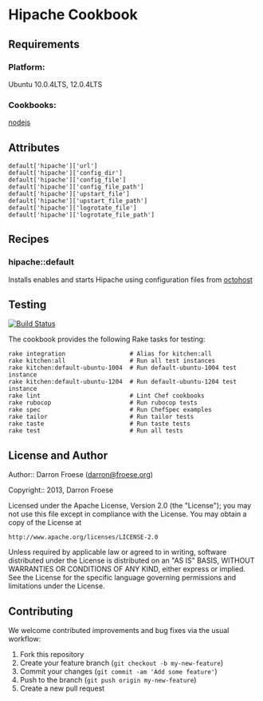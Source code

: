 Hipache Cookbook
=================

Requirements
------------

### Platform:

Ubuntu 10.0.4LTS, 12.0.4LTS

### Cookbooks:

[nodejs](https://github.com/darron/nodejs-cookbook)

Attributes
----------

```
default['hipache']['url']
default['hipache']['config_dir']
default['hipache']['config_file']
default['hipache']['config_file_path']
default['hipache']['upstart_file']
default['hipache']['upstart_file_path']
default['hipache']['logrotate_file']
default['hipache']['logrotate_file_path']
```

Recipes
-------

### hipache::default

Installs enables and starts Hipache using configuration files from [octohost](https://github.com/octohost/octohost)

Testing
-------

[![Build Status](https://travis-ci.org/darron/hipache-cookbook.png?branch=master)](https://travis-ci.org/darron/hipache-cookbook)

The cookbook provides the following Rake tasks for testing:

    rake integration                  # Alias for kitchen:all
    rake kitchen:all                  # Run all test instances
    rake kitchen:default-ubuntu-1004  # Run default-ubuntu-1004 test instance
    rake kitchen:default-ubuntu-1204  # Run default-ubuntu-1204 test instance
    rake lint                         # Lint Chef cookbooks
    rake rubocop                      # Run rubocop tests
    rake spec                         # Run ChefSpec examples
    rake tailor                       # Run tailor tests
    rake taste                        # Run taste tests
    rake test                         # Run all tests

License and Author
------------------

Author:: Darron Froese (darron@froese.org)

Copyright:: 2013, Darron Froese

Licensed under the Apache License, Version 2.0 (the "License");
you may not use this file except in compliance with the License.
You may obtain a copy of the License at

    http://www.apache.org/licenses/LICENSE-2.0

Unless required by applicable law or agreed to in writing, software
distributed under the License is distributed on an "AS IS" BASIS,
WITHOUT WARRANTIES OR CONDITIONS OF ANY KIND, either express or implied.
See the License for the specific language governing permissions and
limitations under the License.

Contributing
------------

We welcome contributed improvements and bug fixes via the usual workflow:

1. Fork this repository
2. Create your feature branch (`git checkout -b my-new-feature`)
3. Commit your changes (`git commit -am 'Add some feature'`)
4. Push to the branch (`git push origin my-new-feature`)
5. Create a new pull request
